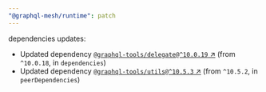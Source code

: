 ```yaml
---
"@graphql-mesh/runtime": patch
---
```

dependencies updates:
  - Updated dependency [`@graphql-tools/delegate@^10.0.19` ↗︎](https://www.npmjs.com/package/@graphql-tools/delegate/v/10.0.19) (from `^10.0.18`, in `dependencies`)
  - Updated dependency [`@graphql-tools/utils@^10.5.3` ↗︎](https://www.npmjs.com/package/@graphql-tools/utils/v/10.5.3) (from `^10.5.2`, in `peerDependencies`)
